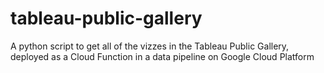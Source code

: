 # tableau-public-gallery
A python script to get all of the vizzes in the Tableau Public Gallery, deployed as a Cloud Function in a data pipeline on Google Cloud Platform

